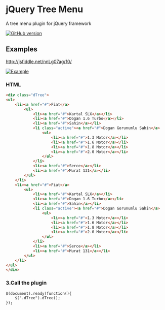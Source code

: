 # jQuery Tree Menu

A tree menu plugin for jQuery framework

[![GitHub version](https://d25lcipzij17d.cloudfront.net/badge.svg?id=gh&type=5&v=1.0)](https://github.com/mefefirat/dTree)

## Examples

http://jsfiddle.net/nnLg07ag/10/

<a href="http://jsfiddle.net/nnLg07ag/10/">![Example](http://oi61.tinypic.com/282m8ao.jpg "Example")</a>



### HTML

```html
<div class="dTree">
<ul>
	<li><a href="#">Fiat</a>
		<ul>
			<li><a href="#">Kartal SLX</a></li>
			<li><a href="#">Dogan 1.6 Turbo</a></li>
			<li><a href="#">Sahin</a></li>
			<li class="active"><a href="#">Dogan Gorunumlu Sahin</a>
				<ul>
					<li><a href="#">1.3 Motor</a></li>
					<li><a href="#">1.6 Motor</a></li>
					<li><a href="#">1.8 Motor</a></li>
					<li><a href="#">2.0 Motor</a></li>
				</ul>
			</li>
			<li><a href="#">Serce</a></li>
			<li><a href="#">Murat 131</a></li>
		</ul>
	</li>
	<li><a href="#">Fiat</a>
		<ul>
			<li><a href="#">Kartal SLX</a></li>
			<li><a href="#">Dogan 1.6 Turbo</a></li>
			<li><a href="#">Sahin</a></li>
			<li class="active"><a href="#">Dogan Gorunumlu Sahin</a>
				<ul>
					<li><a href="#">1.3 Motor</a></li>
					<li><a href="#">1.6 Motor</a></li>
					<li><a href="#">1.8 Motor</a></li>
					<li><a href="#">2.0 Motor</a></li>
				</ul>
			</li>
			<li><a href="#">Serce</a></li>
			<li><a href="#">Murat 131</a></li>
		</ul>
	</li>
</ul>
</div>
```
### 3.Call the plugin

```html
$(document).ready(function(){
	$(".dTree").dTree();
});  
```
